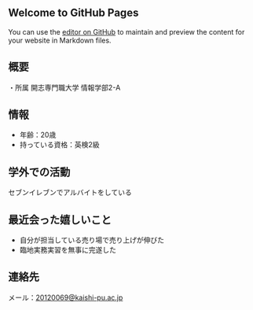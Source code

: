 ## Welcome to GitHub Pages

You can use the [editor on GitHub](https://github.com/hiraiwa0518/report-1--2/edit/gh-pages/index.md) to maintain and preview the content for your website in Markdown files.

## 概要
・所属
開志専門職大学 情報学部2-A

## 情報
- 年齢：20歳
- 持っている資格：英検2級

## 学外での活動
セブンイレブンでアルバイトをしている

## 最近会った嬉しいこと
- 自分が担当している売り場で売り上げが伸びた
- 臨地実務実習を無事に完遂した

## 連絡先
メール：20120069@kaishi-pu.ac.jp

